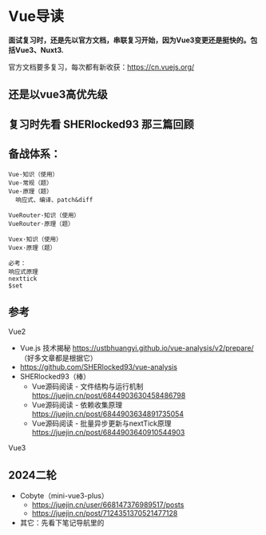 
# Vue导读

**面试复习时，还是先以官方文档，串联复习开始，因为Vue3变更还是挺快的。包括Vue3、Nuxt3.**

官方文档要多复习，每次都有新收获：https://cn.vuejs.org/

## 还是以vue3高优先级

## 复习时先看 SHERlocked93 那三篇回顾

## 备战体系：

```
Vue·知识（使用）
Vue·常规（题）
Vue·原理（题）
  响应式、编译、patch&diff

VueRouter·知识（使用）
VueRouter·原理（题）

Vuex·知识（使用）
Vuex·原理（题）

必考：
响应式原理
nexttick
$set

```

## 参考

Vue2
- Vue.js 技术揭秘 https://ustbhuangyi.github.io/vue-analysis/v2/prepare/ （好多文章都是根据它）
- https://github.com/SHERlocked93/vue-analysis
- SHERlocked93（棒）
  - Vue源码阅读 - 文件结构与运行机制 https://juejin.cn/post/6844903630458486798
  - Vue源码阅读 - 依赖收集原理 https://juejin.cn/post/6844903634891735054
  - Vue源码阅读 - 批量异步更新与nextTick原理 https://juejin.cn/post/6844903640910544903


Vue3


## 2024二轮

- Cobyte（mini-vue3-plus）
  - https://juejin.cn/user/668147376989517/posts
  - https://juejin.cn/post/7124351370521477128
- 其它：先看下笔记导航里的